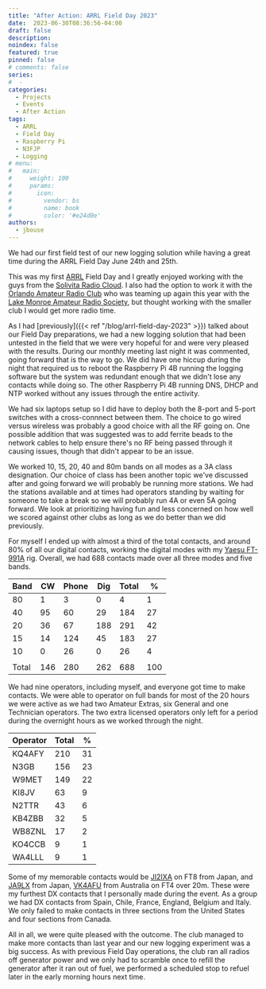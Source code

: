 ```yaml
---
title: "After Action: ARRL Field Day 2023"
date:  2023-06-30T08:36:56-04:00
draft: false
description: 
noindex: false
featured: true
pinned: false
# comments: false
series:
#  - 
categories:
  - Projects
  - Events
  - After Action
tags:
  - ARRL
  - Field Day
  - Raspberry Pi
  - N3FJP
  - Logging
# menu:
#   main:
#     weight: 100
#     params:
#       icon:
#         vendor: bs
#         name: book
#         color: '#e24d0e'
authors:
  - jbouse
---
```


We had our first field test of our new logging solution while having a great
time during the ARRL Field Day June 24th and 25th.

<!--more-->

This was my first [ARRL] Field Day and I greatly enjoyed working with the guys from
the [Solivita Radio Cloud][SRC]. I also had the option to work it with the
[Orlando Amateur Radio Club][OARC] who was teaming up again this year with the
[Lake Monroe Amateur Radio Society][LMARS], but thought working with the smaller
club I would get more radio time.

As I had [previously]({{< ref "/blog/arrl-field-day-2023" >}}) talked about our Field Day
preparations, we had a new logging solution that had been untested in the field that
we were very hopeful for and were very pleased with the results. During our monthly
meeting last night it was commented, going forward that is the way to go. We did have
one hiccup during the night that required us to reboot the Raspberry Pi 4B running the
logging software but the system was redundant enough that we didn't lose any contacts
while doing so. The other Raspberry Pi 4B running DNS, DHCP and NTP worked without any
issues through the entire activity.

We had six laptops setup so I did have to deploy both the 8-port and 5-port switches
with a cross-connnect between them. The choice to go wired versus wireless was
probably a good choice with all the RF going on. One possible addition that was
suggested was to add ferrite beads to the network cables to help ensure there's no RF
being passed through it causing issues, though that didn't appear to be an issue.

We worked 10, 15, 20, 40 and 80m bands on all modes as a 3A class designation. Our
choice of class has been another topic we've discussed after and going forward we will
probably be running more stations. We had the stations available and at times had
operators standing by waiting for someone to take a break so we will probably run 4A
or even 5A going forward. We look at prioritizing having fun and less concerned on how
well we scored against other clubs as long as we do better than we did previously.

For myself I ended up with almost a third of the total contacts, and around 80% of all
our digital contacts, working the digital modes with my [Yaesu FT-991A][FT991A] rig.
Overall, we had 688 contacts made over all three modes and five bands.

| Band  | CW  | Phone | Dig | Total | %   |
|-------|-----|-------|-----|-------|-----|
| 80    | 1   | 3     | 0   | 4     | 1   |
| 40    | 95  | 60    | 29  | 184   | 27  |
| 20    | 36  | 67    | 188 | 291   | 42  |
| 15    | 14  | 124   | 45  | 183   | 27  |
| 10    | 0   | 26    | 0   | 26    | 4   |
|       |     |       |     |       |     |
| Total | 146 | 280   | 262 | 688   | 100 |

We had nine operators, including myself, and everyone got time to make contacts. We
were able to operator on full bands for most of the 20 hours we were active as we had
two Amateur Extras, six General and one Technician operators. The two extra
licensed operators only left for a period during the overnight hours as we worked
through the night.

| Operator | Total | %  |
|----------|-------|----|
| KQ4AFY   | 210   | 31 |
| N3GB     | 156   | 23 |
| W9MET    | 149   | 22 |
| KI8JV    | 63    | 9  |
| N2TTR    | 43    | 6  |
| KB4ZBB   | 32    | 5  |
| WB8ZNL   | 17    | 2  |
| KO4CCB   | 9     | 1  |
| WA4LLL   | 9     | 1  |

Some of my memorable contacts would be [JI2IXA] on FT8 from Japan, and [JA9LX] from Japan, [VK4AFU] from Australia on FT4
over 20m. These were my furthest DX contacts that I personally made during the event. As a group we had DX contacts from
Spain, Chile, France, England, Belgium and Italy. We only failed to make contacts in three sections from the United States
and four sections from Canada.

All in all, we were quite pleased with the outcome. The club managed to make more contacts than last year and our new logging
experiment was a big success. As with previous Field Day operations, the club ran all radios off generator power and we only
had to scramble once to refill the generator after it ran out of fuel, we performed a scheduled stop to refuel later in the
early morning hours next time.

[SRC]: https://solivitaradioclub.weebly.com/ "Solivita Radio Club"
[ARRL]: https://www.arrl.org/ "American Radio Relay League"
[OARC]: https://oarc.org/ "Orlando Amateur Radio Club"
[LMARS]: https://www.lmars.org/ "Lake Monroe Amateur Radio Socity"
[FT991A]: https://www.yaesu.com/indexVS.cfm?cmd=DisplayProducts&ProdCatID=102&encProdID=490C4A71118AD0F4E825E89D821B73BB "Yaesu FT-991A All-Band MultiMode Portable Transceiver"
[JI2IXA]: https://www.qrz.com/db/JI2IXA
[JA9LX]: https://www.qrz.com/db/JA9LX
[VK4AFU]: https://www.qrz.com/db/VK4AFU
